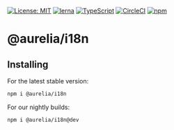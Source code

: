 [![License: MIT](https://img.shields.io/badge/License-MIT-yellow.svg)](https://opensource.org/licenses/MIT)
[![lerna](https://img.shields.io/badge/maintained%20with-lerna-cc00ff.svg)](https://lernajs.io/)
[![TypeScript](https://img.shields.io/badge/%3C%2F%3E-TypeScript-%230074c1.svg)](http://www.typescriptlang.org/)
[![CircleCI](https://circleci.com/gh/aurelia/aurelia.svg?style=shield)](https://circleci.com/gh/aurelia/aurelia)
[![npm](https://img.shields.io/npm/v/@aurelia/i18n.svg?maxAge=3600)](https://www.npmjs.com/package/@aurelia/i18n)
# @aurelia/i18n

## Installing

For the latest stable version:

```bash
npm i @aurelia/i18n
```

For our nightly builds:

```bash
npm i @aurelia/i18n@dev
```
